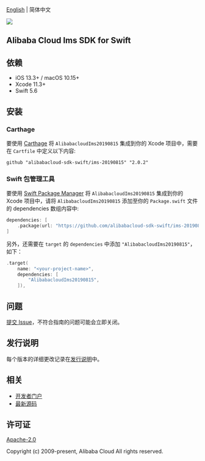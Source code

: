[English](README.md) | 简体中文

![](https://aliyunsdk-pages.alicdn.com/icons/AlibabaCloud.svg)

## Alibaba Cloud Ims SDK for Swift

## 依赖

- iOS 13.3+ / macOS 10.15+
- Xcode 11.3+
- Swift 5.6

## 安装

### Carthage

要使用 [Carthage](https://github.com/Carthage/Carthage) 将 `AlibabacloudIms20190815` 集成到你的 Xcode 项目中，需要在 `Cartfile` 中定义以下内容:

```ogdl
github "alibabacloud-sdk-swift/ims-20190815" "2.0.2"
```

### Swift 包管理工具

要使用 [Swift Package Manager](https://swift.org/package-manager/) 将 `AlibabacloudIms20190815` 集成到你的 Xcode 项目中，请将 `AlibabacloudIms20190815` 添加至你的 `Package.swift` 文件的 dependencies 数组内容中:

```swift
dependencies: [
    .package(url: "https://github.com/alibabacloud-sdk-swift/ims-20190815.git", from: "2.0.2")
]
```

另外，还需要在 `target` 的 `dependencies` 中添加 `"AlibabacloudIms20190815"`，如下：

```swift
.target(
    name: "<your-project-name>",
    dependencies: [
        "AlibabacloudIms20190815",
    ]),
```

## 问题

[提交 Issue](https://github.com/alibabacloud-sdk-swift/ims-20190815/issues/new)，不符合指南的问题可能会立即关闭。

## 发行说明

每个版本的详细更改记录在[发行说明](./ChangeLog.txt)中。

## 相关

* [开发者门户](https://next.api.aliyun.com/home)
* [最新源码](https://github.com/alibabacloud-sdk-swift/ims-20190815)

## 许可证

[Apache-2.0](http://www.apache.org/licenses/LICENSE-2.0)

Copyright (c) 2009-present, Alibaba Cloud All rights reserved.
